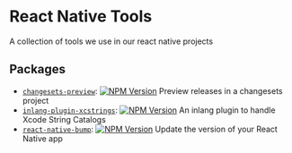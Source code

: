 # React Native Tools

A collection of tools we use in our react native projects

## Packages

<!-- BEGIN packages -->
<!-- This section is generated, do not edit it! -->

- [`changesets-preview`](packages/changesets-preview): [![NPM Version](https://img.shields.io/npm/v/changesets-preview)](https://www.npmjs.com/package/changesets-preview) Preview releases in a changesets project
- [`inlang-plugin-xcstrings`](packages/inlang-xcstrings): [![NPM Version](https://img.shields.io/npm/v/inlang-plugin-xcstrings)](https://www.npmjs.com/package/inlang-plugin-xcstrings) An inlang plugin to handle Xcode String Catalogs
- [`react-native-bump`](packages/bump): [![NPM Version](https://img.shields.io/npm/v/react-native-bump)](https://www.npmjs.com/package/react-native-bump) Update the version of your React Native app

<!-- END packages -->
